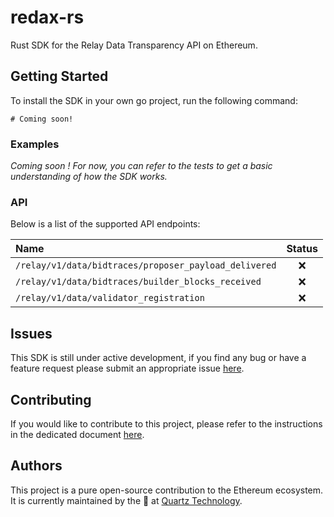 # redax-rs
Rust SDK for the Relay Data Transparency API on Ethereum.


## Getting Started

To install the SDK in your own go project, run the following command:
```shell
# Coming soon!
```

### Examples

_Coming soon ! For now, you can refer to the tests to get a basic understanding of how the SDK
works._

### API

Below is a list of the supported API endpoints:

| Name       	                                            | Status 	 |
|:--------------------------------------------------------|:--------:|
| `/relay/v1/data/bidtraces/proposer_payload_delivered` 	 |  ❌   	   |
| `/relay/v1/data/bidtraces/builder_blocks_received` 	    |  ❌   	   |
| `/relay/v1/data/validator_registration` 	               |  ❌   	   |

## Issues

This SDK is still under active development, if you find any bug or have a feature request please
submit an appropriate issue [here](https://github.com/quartz-technology/redax-rs/issues/new/choose).

## Contributing

If you would like to contribute to this project, please refer to the instructions in the
dedicated document [here](./CONTRIBUTING.md).

## Authors

This project is a pure open-source contribution to the Ethereum ecosystem.
It is currently maintained by the 🤖 at [Quartz Technology](https://github.com/quartz-technology).
